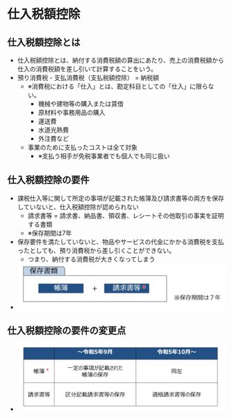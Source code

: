 # 仕入税額控除

## 仕入税額控除とは
  - 仕入税額控除とは、納付する消費税額の算出にあたり、売上の消費税額から仕入の消費税額を差し引いて計算することをいう。
  - 預り消費税 - 支払消費税（支払税額控除） = 納税額
    - ※消費税における「仕入」とは、勘定科目としての「仕入」に限らない。
      - 機械や建物等の購入または賃借
      - 原材料や事務用品の購入
      - 運送費
      - 水道光熱費
      - 外注費など
    - 事業のために支払ったコストは全て対象
      - ※支払う相手が免税事業者でも個人でも同じ扱い

## 仕入税額控除の要件
  - 課税仕入等に関して所定の事項が記載された帳簿及び請求書等の両方を保存していないと、仕入税額控除が認められない
    - 請求書等 = 請求書、納品書、領収書、レシートその他取引の事実を証明する書類
    - ※保存期間は7年
  - 保存要件を満たしていないと、物品やサービスの代金にかかる消費税を支払ったとしても、預り消費税から差し引くことができない。
    - つまり、納付する消費税が大きくなってしまう
  - ![イメージ](imgs/仕入税額控除の要件.png)


## 仕入税額控除の要件の変更点
  - ![イメージ](imgs/仕入税額控除の要件変更点.png)
